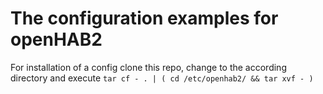 # The configuration examples for openHAB2

For installation of a config clone this repo, change to the according directory and execute
`tar cf - . | ( cd /etc/openhab2/ && tar xvf - )`
